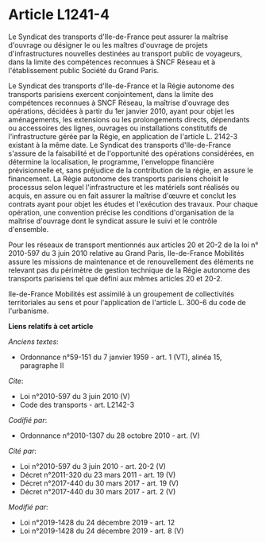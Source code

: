 # Article L1241-4

Le Syndicat des transports d'Ile-de-France peut assurer la maîtrise d'ouvrage ou désigner le ou les maîtres d'ouvrage de
projets d'infrastructures nouvelles destinées au transport public de voyageurs, dans la limite des compétences reconnues à
SNCF Réseau et à l'établissement public Société du Grand Paris. 

Le Syndicat des transports d'Ile-de-France et la Régie autonome des transports parisiens exercent conjointement, dans la
limite des compétences reconnues à SNCF Réseau, la maîtrise d'ouvrage des opérations, décidées à partir du 1er janvier 2010,
ayant pour objet les aménagements, les extensions ou les prolongements directs, dépendants ou accessoires des lignes,
ouvrages ou installations constitutifs de l'infrastructure gérée par la Régie, en application de l'article L. 2142-3 existant
à la même date. Le Syndicat des transports d'Ile-de-France s'assure de la faisabilité et de l'opportunité des opérations
considérées, en détermine la localisation, le programme, l'enveloppe financière prévisionnelle et, sans préjudice de la
contribution de la régie, en assure le financement. La Régie autonome des transports parisiens choisit le processus selon
lequel l'infrastructure et les matériels sont réalisés ou acquis, en assure ou en fait assurer la maîtrise d'œuvre et conclut
les contrats ayant pour objet les études et l'exécution des travaux. Pour chaque opération, une convention précise les
conditions d'organisation de la maîtrise d'ouvrage dont le syndicat assure le suivi et le contrôle d'ensemble. 

Pour les réseaux de transport mentionnés aux articles 20 et 20-2 de la loi n° 2010-597 du 3 juin 2010 relative au Grand
Paris, Ile-de-France Mobilités assure les missions de maintenance et de renouvellement des éléments ne relevant pas du
périmètre de gestion technique de la Régie autonome des transports parisiens tel que défini aux mêmes articles 20 et 20-2. 

Ile-de-France Mobilités est assimilé à un groupement de collectivités territoriales au sens et pour l'application de
l'article L. 300-6 du code de l'urbanisme.

**Liens relatifs à cet article**

_Anciens textes_:

  - Ordonnance n°59-151 du 7 janvier 1959 - art. 1 (VT), alinéa 15, paragraphe II

_Cite_:

  - Loi n°2010-597 du 3 juin 2010 (V)
  - Code des transports - art. L2142-3

_Codifié par_:

  - Ordonnance n°2010-1307 du 28 octobre 2010 - art. (V)

_Cité par_:

  - Loi n°2010-597 du 3 juin 2010 - art. 20-2 (V)
  - Décret n°2011-320 du 23 mars 2011 - art. 19 (V)
  - Décret n°2017-440 du 30 mars 2017 - art. 19 (V)
  - Décret n°2017-440 du 30 mars 2017 - art. 2 (V)

_Modifié par_:

  - Loi n°2019-1428 du 24 décembre 2019 - art. 12
  - Loi n°2019-1428 du 24 décembre 2019 - art. 8 (V)
